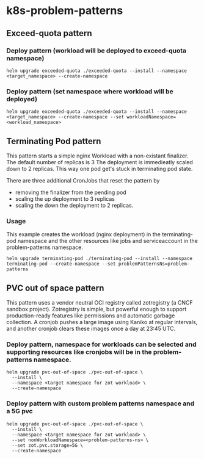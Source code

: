 # k8s-problem-patterns

## Exceed-quota pattern
### Deploy pattern (workload will be deployed to exceed-quota namespace)
```
helm upgrade exceeded-quota ./exceeded-quota --install --namespace <target_namespace> --create-namespace
```
### Deploy pattern (set namespace where workload will be deployed)
```
helm upgrade exceeded-quota ./exceeded-quota --install --namespace <target_namespace> --create-namespace --set workloadNamespace=<workload_namespace>
```

## Terminating Pod pattern
This pattern starts a simple nginx Workload with a non-existant finalizer. The default number of replicas is 3
The deployment is immedieatly scaled down to 2 replicas. This way one pod get's stuck in terminating pod state.

There are three additional CronJobs that reset the pattern by 
- removing the finalizer from the pending pod
- scaling the up deployment to 3 replicas
- scaling the down the deployment to 2 replicas.

### Usage
This example creates the workload (nginx deployment) in the terminating-pod namespace and the other resources like jobs and serviceaccount in the problem-patterns namespace.
```
helm upgrade terminating-pod ./terminating-pod --install --namespace terminating-pod --create-namespace --set problemPatternsNs=problem-patterns
```

## PVC out of space pattern
This pattern uses a vendor neutral OCI registry called zotregistry (a CNCF sandbox project). Zotregistry is simple, but powerful enough to support production-ready features like permissions and automatic garbage collection. A cronjob pushes a large image using Kaniko at regular intervals, and another cronjob clears these images once a day at 23:45 UTC.

### Deploy pattern, namespace for workloads can be selected and supporting resources like cronjobs will be in the problem-patterns namespace.
```
helm upgrade pvc-out-of-space ./pvc-out-of-space \
  --install \
  --namespace <target namespace for zot workload> \
  --create-namespace
```
### Deploy pattern with custom problem patterns namespace and a 5G pvc
```
helm upgrade pvc-out-of-space ./pvc-out-of-space \
  --install \
  --namespace <target namespace for zot workload> \
  --set nonWorkloadNamespace=<problem-patterns-ns> \
  --set zot.pvc.storage=5G \
  --create-namespace
```